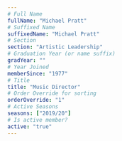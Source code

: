 ```yaml
---
# Full Name
fullName: "Michael Pratt"
# Suffixed Name
suffixedName: "Michael Pratt"
# Section
section: "Artistic Leadership"
# Graduation Year (or name suffix)
gradYear: ""
# Year Joined
memberSince: "1977"
# Title
title: "Music Director"
# Order Override for sorting
orderOverride: "1"
# Active Seasons
seasons: ["2019/20"]
# Is active member?
active: "true"
---
```


